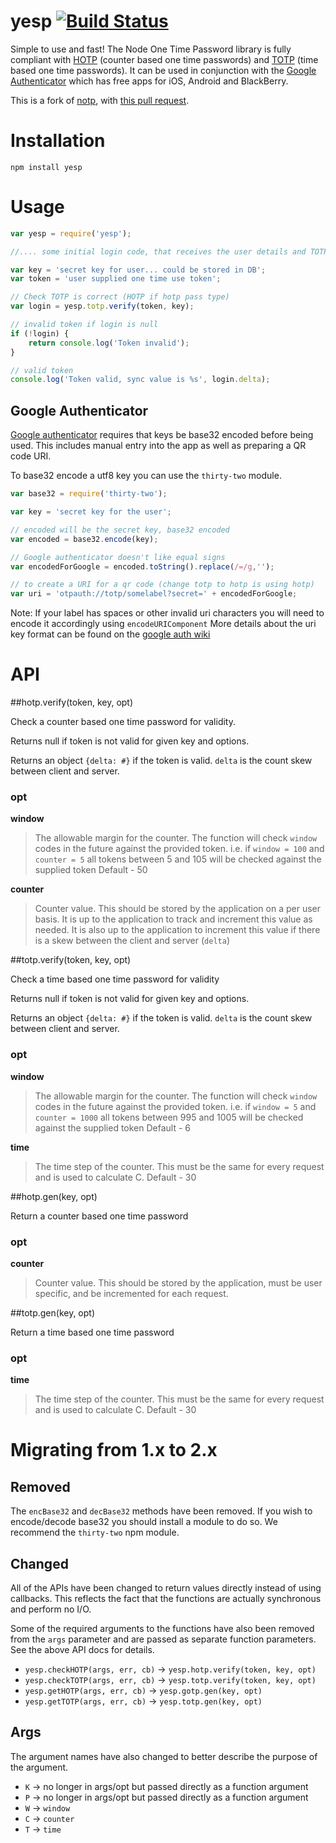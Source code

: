 # yesp [![Build Status](https://travis-ci.org/freewil/yesp.svg)](https://travis-ci.org/freewil/yesp)

Simple to use and fast! The Node One Time Password library is fully compliant
with [HOTP](http://tools.ietf.org/html/rfc4226)
(counter based one time passwords) and [TOTP](http://tools.ietf.org/html/rfc6238)
(time based one time passwords). It can be used in conjunction with the
[Google Authenticator](http://code.google.com/p/google-authenticator/) which has
free apps for iOS, Android and BlackBerry.

This is a fork of [notp](https://github.com/guyht/notp), with [this pull request](https://github.com/guyht/notp/pull/10).

# Installation

```
npm install yesp
```

# Usage

```javascript
var yesp = require('yesp');

//.... some initial login code, that receives the user details and TOTP / HOTP token

var key = 'secret key for user... could be stored in DB';
var token = 'user supplied one time use token';

// Check TOTP is correct (HOTP if hotp pass type)
var login = yesp.totp.verify(token, key);

// invalid token if login is null
if (!login) {
    return console.log('Token invalid');
}

// valid token
console.log('Token valid, sync value is %s', login.delta);
```

## Google Authenticator

[Google authenticator](https://code.google.com/p/google-authenticator/) requires that keys be base32 encoded before being used. This includes manual entry into the app as well as preparing a QR code URI.

To base32 encode a utf8 key you can use the `thirty-two` module.

```javascript
var base32 = require('thirty-two');

var key = 'secret key for the user';

// encoded will be the secret key, base32 encoded
var encoded = base32.encode(key);

// Google authenticator doesn't like equal signs
var encodedForGoogle = encoded.toString().replace(/=/g,'');

// to create a URI for a qr code (change totp to hotp is using hotp)
var uri = 'otpauth://totp/somelabel?secret=' + encodedForGoogle;
```

Note: If your label has spaces or other invalid uri characters you will need to encode it accordingly using `encodeURIComponent` More details about the uri key format can be found on the [google auth wiki](https://code.google.com/p/google-authenticator/wiki/KeyUriFormat)

# API
##hotp.verify(token, key, opt)

Check a counter based one time password for validity.

Returns null if token is not valid for given key and options.

Returns an object `{delta: #}` if the token is valid. `delta` is the count skew between client and server.

### opt
**window**
> The allowable margin for the counter. The function will check `window` codes in the future against the provided token.
> i.e. if `window = 100` and `counter = 5` all tokens between 5 and 105 will be checked against the supplied token
> Default - 50

**counter**
> Counter value. This should be stored by the application on a per user basis. It is up to the application to track and increment this value as needed. It is also up to the application to increment this value if there is a skew between the client and server (`delta`)

##totp.verify(token, key, opt)

Check a time based one time password for validity

Returns null if token is not valid for given key and options.

Returns an object `{delta: #}` if the token is valid. `delta` is the count skew between client and server.

### opt
**window**
> The allowable margin for the counter. The function will check `window` codes in the future against the provided token.
> i.e. if `window = 5` and `counter = 1000` all tokens between 995 and 1005 will be checked against the supplied token
> Default - 6

**time**
> The time step of the counter. This must be the same for every request and is used to calculate C.
> Default - 30

##hotp.gen(key, opt)

Return a counter based one time password

### opt
**counter**
> Counter value. This should be stored by the application, must be user specific, and be incremented for each request.

##totp.gen(key, opt)

Return a time based one time password

### opt
**time**
> The time step of the counter. This must be the same for every request and is used to calculate C.
> Default - 30

# Migrating from 1.x to 2.x

## Removed
The `encBase32` and `decBase32` methods have been removed. If you wish to encode/decode base32 you should install a module to do so. We recommend the `thirty-two` npm module.

## Changed

All of the APIs have been changed to return values directly instead of using callbacks. This reflects the fact that the functions are actually synchronous and perform no I/O.

Some of the required arguments to the functions have also been removed from the `args` parameter and are passed as separate function parameters. See the above API docs for details.

* `yesp.checkHOTP(args, err, cb)` -> `yesp.hotp.verify(token, key, opt)`
* `yesp.checkTOTP(args, err, cb)` -> `yesp.totp.verify(token, key, opt)`
* `yesp.getHOTP(args, err, cb)` -> `yesp.gotp.gen(key, opt)`
* `yesp.getTOTP(args, err, cb)` -> `yesp.totp.gen(key, opt)`

## Args

The argument names have also changed to better describe the purpose of the argument.

* `K` -> no longer in args/opt but passed directly as a function argument
* `P` -> no longer in args/opt but passed directly as a function argument
* `W` -> `window`
* `C` -> `counter`
* `T` -> `time`

